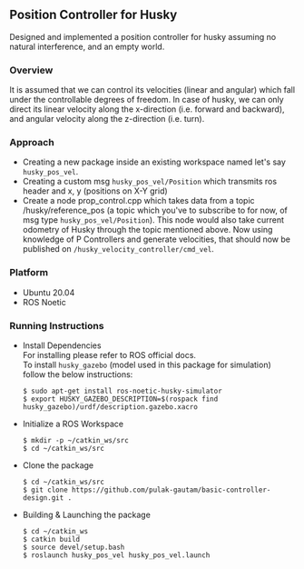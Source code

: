 ## Position Controller for Husky
Designed and implemented a position controller for husky assuming no natural interference, and an empty world.

### Overview
It is assumed that we can control its velocities (linear and angular) which fall under the controllable degrees of freedom. 
In case of husky, we can only direct its linear velocity along the x-direction (i.e. forward and backward), and angular velocity along the z-direction (i.e. turn).

### Approach
- Creating a new package inside an existing workspace named let's say ``husky_pos_vel``.
- Creating a custom msg ``husky_pos_vel/Position`` which transmits ros header and x, y (positions on X-Y grid)
- Create a node prop_control.cpp which takes data from a topic /husky/reference_pos (a topic which you've to subscribe to for now, of msg type ``husky_pos_vel/Position``). This node would also take current odometry of Husky through the topic mentioned above.
Now using knowledge of P Controllers and generate velocities, that should now be published on ``/husky_velocity_controller/cmd_vel``.

### Platform 
- Ubuntu 20.04
- ROS Noetic 


### Running Instructions

- Install Dependencies <br>
    For installing please refer to ROS official docs.<br>
    To install ``husky_gazebo`` (model used in this package for simulation) follow the below instructions:
    ```
    $ sudo apt-get install ros-noetic-husky-simulator
    $ export HUSKY_GAZEBO_DESCRIPTION=$(rospack find husky_gazebo)/urdf/description.gazebo.xacro
    ```
    
- Initialize a ROS Workspace
    ```
    $ mkdir -p ~/catkin_ws/src
    $ cd ~/catkin_ws/src
    ```
- Clone the package
    ```
    $ cd ~/catkin_ws/src
    $ git clone https://github.com/pulak-gautam/basic-controller-design.git . 
    ```
- Building & Launching the package
    ```
    $ cd ~/catkin_ws
    $ catkin build
    $ source devel/setup.bash
    $ roslaunch husky_pos_vel husky_pos_vel.launch 
    ```



